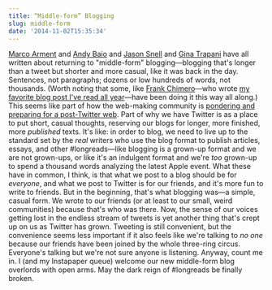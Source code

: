 ```yaml
---
title: “Middle-form” Blogging
slug: middle-form
date: '2014-11-02T15:35:34'
---
```

[Marco Arment](http://www.marco.org/2014/11/01/short-form-blogging) and [Andy Baio](http://waxy.org/2014/10/middling/) and [Jason Snell](http://sixcolors.com/post/2014/10/bigger-than-a-tweet/) and [Gina Trapani](http://scribbling.net/2014/10/16/short-form-blogging/) have all written about returning to "middle-form" blogging—blogging that's longer than a tweet but shorter and more casual, like it was back in the day. Sentences, not paragraphs; dozens or low hundreds of words, not thousands. (Worth noting that some, like [Frank Chimero](http://frankchimero.com/blog/)—who wrote [my favorite blog post I've read all year](http://frankchimero.com/blog/two-sentences-about-getting-older-and-working-on-the-web/)—have been doing it this way all along.) This seems like part of how the web-making community is [pondering and preparing for a post-Twitter web](http://tinyletter.com/ddemaree/letters/being-alone-together). Part of why we have Twitter is as a place to put short, casual thoughts, reserving our blogs for longer, more finished, more _published_ texts. It's like: in order to blog, we need to live up to the standard set by the _real_ writers who use the blog format to publish articles, essays, and other #longreads—like blogging is a grown-up format and we are not grown-ups, or like it's an indulgent format and we're _too_ grown-up to spend a thousand words analyzing the latest Apple event. What these have in common, I think, is that what we post to a blog should be for _everyone_, and what we post to Twitter is for our friends, and it's more fun to write to friends. But in the beginning, that's what blogging was—a simple, casual form. We wrote to our friends (or at least to our small, weird communities) because that's who was there. Now, the sense of our voices getting lost in the endless stream of tweets is yet another thing that's crept up on us as Twitter has grown. Tweeting is still convenient, but the convenience seems less important if it also feels like we're talking to _no one_ because our friends have been joined by the whole three-ring circus. Everyone's talking but we're not sure anyone is listening. Anyway, count me in. I (and my Instapaper queue) welcome our new middle-form blog overlords with open arms. May the dark reign of #longreads be finally broken.
